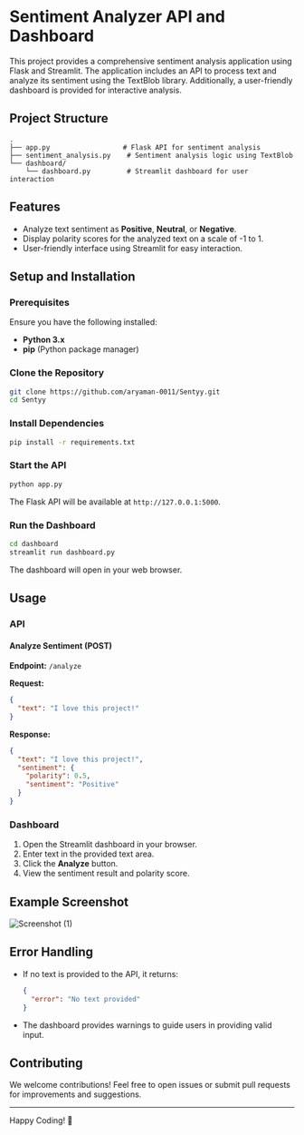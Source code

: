 # Sentiment Analyzer API and Dashboard

This project provides a comprehensive sentiment analysis application using Flask and Streamlit. The application includes an API to process text and analyze its sentiment using the TextBlob library. Additionally, a user-friendly dashboard is provided for interactive analysis.

## Project Structure
```
.
├── app.py                  # Flask API for sentiment analysis
├── sentiment_analysis.py    # Sentiment analysis logic using TextBlob
└── dashboard/
    └── dashboard.py         # Streamlit dashboard for user interaction
```

## Features
- Analyze text sentiment as **Positive**, **Neutral**, or **Negative**.
- Display polarity scores for the analyzed text on a scale of -1 to 1.
- User-friendly interface using Streamlit for easy interaction.

## Setup and Installation

### Prerequisites
Ensure you have the following installed:
- **Python 3.x**
- **pip** (Python package manager)

### Clone the Repository
```bash
git clone https://github.com/aryaman-0011/Sentyy.git
cd Sentyy
```

### Install Dependencies
```bash
pip install -r requirements.txt
```


### Start the API
```bash
python app.py
```
The Flask API will be available at `http://127.0.0.1:5000`.

### Run the Dashboard
```bash
cd dashboard
streamlit run dashboard.py
```
The dashboard will open in your web browser.

## Usage
### API
#### Analyze Sentiment (POST)
**Endpoint:** `/analyze`

**Request:**
```json
{
  "text": "I love this project!"
}
```

**Response:**
```json
{
  "text": "I love this project!",
  "sentiment": {
    "polarity": 0.5,
    "sentiment": "Positive"
  }
}
```

### Dashboard
1. Open the Streamlit dashboard in your browser.
2. Enter text in the provided text area.
3. Click the **Analyze** button.
4. View the sentiment result and polarity score.

## Example Screenshot
![Screenshot (1)](https://github.com/user-attachments/assets/d8041f20-0d10-4dbb-8b3b-6bae76e297fd)

## Error Handling
- If no text is provided to the API, it returns:
  ```json
  {
    "error": "No text provided"
  }
  ```
- The dashboard provides warnings to guide users in providing valid input.

## Contributing
We welcome contributions! Feel free to open issues or submit pull requests for improvements and suggestions.


---

Happy Coding! 🚀

